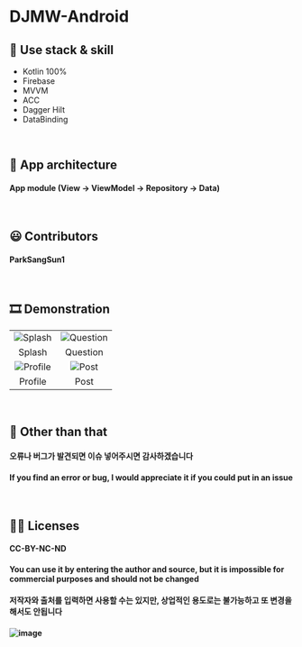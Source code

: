 # DJMW-Android

## 🎯 Use stack & skill
- Kotlin 100%
- Firebase
- MVVM
- ACC
- Dagger Hilt
- DataBinding

<br>

## 👀 App architecture
#### App module (View -> ViewModel -> Repository -> Data)

<br>

## 😃 Contributors
#### ParkSangSun1

<br>

## 🎞️ Demonstration
|||
|:--:|:--:|
|![Splash](https://user-images.githubusercontent.com/67040465/145499563-2ba1dca8-ec81-4770-b37d-bddbec67705e.gif)|![Question](https://user-images.githubusercontent.com/67040465/145500051-4f9611a4-1a1e-4feb-9c25-432825ee4ba0.gif)|
|Splash|Question|
|![Profile](https://user-images.githubusercontent.com/67040465/145500664-47d46cdb-d014-457e-8a07-f1d16ab44a71.gif)|![Post](https://user-images.githubusercontent.com/67040465/145500470-30eb725e-14f9-47d1-bf9c-9406270b115c.gif)|
|Profile|Post|

<br>

## 🎨 Other than that
#### 오류나 버그가 발견되면 이슈 넣어주시면 감사하겠습니다
#### If you find an error or bug, I would appreciate it if you could put in an issue

<br>

## 👨‍✈️ Licenses
#### CC-BY-NC-ND
#### You can use it by entering the author and source, but it is impossible for commercial purposes and should not be changed
#### 저작자와 출처를 입력하면 사용할 수는 있지만, 상업적인 용도로는 불가능하고 또 변경을 해서도 안됩니다
#### ![image](https://user-images.githubusercontent.com/67040465/124205946-4a2e1280-db1d-11eb-9200-eb6f6306531b.png)
